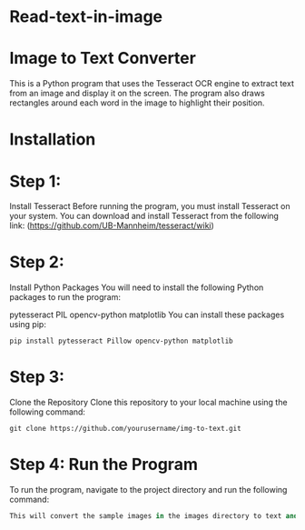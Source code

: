 # Read-text-in-image
# Image to Text Converter
This is a Python program that uses the Tesseract OCR engine to extract text from an image and display it on the screen. The program also draws rectangles around each word in the image to highlight their position.

# Installation
# Step 1: 
Install Tesseract
Before running the program, you must install Tesseract on your system. You can download and install Tesseract from the following link: (https://github.com/UB-Mannheim/tesseract/wiki)

# Step 2: 
Install Python Packages
You will need to install the following Python packages to run the program:

pytesseract
PIL
opencv-python
matplotlib
You can install these packages using pip:


```pip install pytesseract Pillow opencv-python matplotlib```

# Step 3:
Clone the Repository
Clone this repository to your local machine using the following command:


```git clone https://github.com/yourusername/img-to-text.git```
# Step 4: Run the Program

To run the program, navigate to the project directory and run the following command:


```python img_to_text.py
This will convert the sample images in the images directory to text and write the text to the text.txt file.
